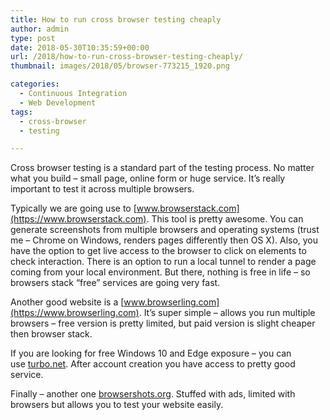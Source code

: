 ```yaml
---
title: How to run cross browser testing cheaply
author: admin
type: post
date: 2018-05-30T10:35:59+00:00
url: /2018/how-to-run-cross-browser-testing-cheaply/
thumbnail: images/2018/05/browser-773215_1920.png

categories:
  - Continuous Integration
  - Web Development
tags:
  - cross-browser
  - testing

---
```

Cross browser testing is a standard part of the testing process. No matter what you build &#8211; small page, online form or huge service. It&#8217;s really important to test it across multiple browsers.

<!--more-->

Typically we are going use to [www.browserstack.com](https://www.browserstack.com). This tool is pretty awesome. You can generate screenshots from multiple browsers and operating systems (trust me – Chrome on Windows, renders pages differently then OS X). Also, you have the option to get live access to the browser to click on elements to check interaction. There is an option to run a local tunnel to render a page coming from your local environment. But there, nothing is free in life – so browsers stack “free” services are going very fast.

Another good website is a [www.browserling.com](https://www.browserling.com). It’s super simple – allows you run multiple browsers – free version is pretty limited, but paid version is slight cheaper then browser stack. 

If you are looking for free Windows 10 and Edge exposure – you can use [turbo.net](https://turbo.net/). After account creation you have access to pretty good service. 

Finally – another one [browsershots.org](http://browsershots.org). Stuffed with ads, limited with browsers but allows you to test your website easily.